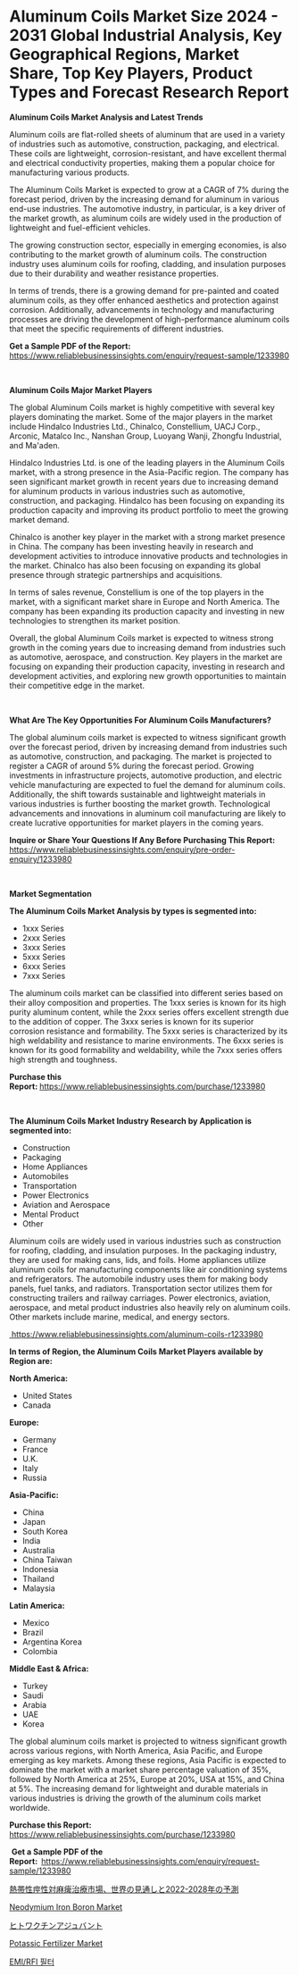 <p><h1>Aluminum Coils Market Size 2024 - 2031 Global Industrial Analysis, Key Geographical Regions, Market Share, Top Key Players, Product Types and Forecast Research Report</h1></p><p><strong>Aluminum Coils Market Analysis and Latest Trends</strong></p>
<p><p>Aluminum coils are flat-rolled sheets of aluminum that are used in a variety of industries such as automotive, construction, packaging, and electrical. These coils are lightweight, corrosion-resistant, and have excellent thermal and electrical conductivity properties, making them a popular choice for manufacturing various products.</p><p>The Aluminum Coils Market is expected to grow at a CAGR of 7% during the forecast period, driven by the increasing demand for aluminum in various end-use industries. The automotive industry, in particular, is a key driver of the market growth, as aluminum coils are widely used in the production of lightweight and fuel-efficient vehicles.</p><p>The growing construction sector, especially in emerging economies, is also contributing to the market growth of aluminum coils. The construction industry uses aluminum coils for roofing, cladding, and insulation purposes due to their durability and weather resistance properties.</p><p>In terms of trends, there is a growing demand for pre-painted and coated aluminum coils, as they offer enhanced aesthetics and protection against corrosion. Additionally, advancements in technology and manufacturing processes are driving the development of high-performance aluminum coils that meet the specific requirements of different industries.</p></p>
<p><strong>Get a Sample PDF of the Report:&nbsp;</strong> <a href="https://www.reliablebusinessinsights.com/enquiry/request-sample/1233980">https://www.reliablebusinessinsights.com/enquiry/request-sample/1233980</a></p>
<p>&nbsp;</p>
<p><strong>Aluminum Coils Major Market Players</strong></p>
<p><p>The global Aluminum Coils market is highly competitive with several key players dominating the market. Some of the major players in the market include Hindalco Industries Ltd., Chinalco, Constellium, UACJ Corp., Arconic, Matalco Inc., Nanshan Group, Luoyang Wanji, Zhongfu Industrial, and Ma'aden.</p><p>Hindalco Industries Ltd. is one of the leading players in the Aluminum Coils market, with a strong presence in the Asia-Pacific region. The company has seen significant market growth in recent years due to increasing demand for aluminum products in various industries such as automotive, construction, and packaging. Hindalco has been focusing on expanding its production capacity and improving its product portfolio to meet the growing market demand.</p><p>Chinalco is another key player in the market with a strong market presence in China. The company has been investing heavily in research and development activities to introduce innovative products and technologies in the market. Chinalco has also been focusing on expanding its global presence through strategic partnerships and acquisitions.</p><p>In terms of sales revenue, Constellium is one of the top players in the market, with a significant market share in Europe and North America. The company has been expanding its production capacity and investing in new technologies to strengthen its market position.</p><p>Overall, the global Aluminum Coils market is expected to witness strong growth in the coming years due to increasing demand from industries such as automotive, aerospace, and construction. Key players in the market are focusing on expanding their production capacity, investing in research and development activities, and exploring new growth opportunities to maintain their competitive edge in the market.</p></p>
<p>&nbsp;</p>
<p><strong>What Are The Key Opportunities For Aluminum Coils Manufacturers?</strong></p>
<p><p>The global aluminum coils market is expected to witness significant growth over the forecast period, driven by increasing demand from industries such as automotive, construction, and packaging. The market is projected to register a CAGR of around 5% during the forecast period. Growing investments in infrastructure projects, automotive production, and electric vehicle manufacturing are expected to fuel the demand for aluminum coils. Additionally, the shift towards sustainable and lightweight materials in various industries is further boosting the market growth. Technological advancements and innovations in aluminum coil manufacturing are likely to create lucrative opportunities for market players in the coming years.</p></p>
<p><strong>Inquire or Share Your Questions If Any Before Purchasing This Report:</strong> <a href="https://www.reliablebusinessinsights.com/enquiry/pre-order-enquiry/1233980">https://www.reliablebusinessinsights.com/enquiry/pre-order-enquiry/1233980</a></p>
<p>&nbsp;</p>
<p><strong>Market Segmentation</strong></p>
<p><strong>The Aluminum Coils Market Analysis by types is segmented into:</strong></p>
<p><ul><li>1xxx Series</li><li>2xxx Series</li><li>3xxx Series</li><li>5xxx Series</li><li>6xxx Series</li><li>7xxx Series</li></ul></p>
<p><p>The aluminum coils market can be classified into different series based on their alloy composition and properties. The 1xxx series is known for its high purity aluminum content, while the 2xxx series offers excellent strength due to the addition of copper. The 3xxx series is known for its superior corrosion resistance and formability. The 5xxx series is characterized by its high weldability and resistance to marine environments. The 6xxx series is known for its good formability and weldability, while the 7xxx series offers high strength and toughness.</p></p>
<p><strong>Purchase this Report:&nbsp;</strong><a href="https://www.reliablebusinessinsights.com/purchase/1233980">https://www.reliablebusinessinsights.com/purchase/1233980</a></p>
<p>&nbsp;</p>
<p><strong>The Aluminum Coils Market Industry Research by Application is segmented into:</strong></p>
<p><ul><li>Construction</li><li>Packaging</li><li>Home Appliances</li><li>Automobiles</li><li>Transportation</li><li>Power Electronics</li><li>Aviation and Aerospace</li><li>Mental Product</li><li>Other</li></ul></p>
<p><p>Aluminum coils are widely used in various industries such as construction for roofing, cladding, and insulation purposes. In the packaging industry, they are used for making cans, lids, and foils. Home appliances utilize aluminum coils for manufacturing components like air conditioning systems and refrigerators. The automobile industry uses them for making body panels, fuel tanks, and radiators. Transportation sector utilizes them for constructing trailers and railway carriages. Power electronics, aviation, aerospace, and metal product industries also heavily rely on aluminum coils. Other markets include marine, medical, and energy sectors.</p></p>
<p><a href="https://www.reliablebusinessinsights.com/aluminum-coils-r1233980">&nbsp;https://www.reliablebusinessinsights.com/aluminum-coils-r1233980</a></p>
<p><strong>In terms of Region, the Aluminum Coils Market Players available by Region are:</strong></p>
<p>
    <p> <strong> North America: </strong>
        <ul>
            <li>United States</li>
            <li>Canada</li>
        </ul>
        </p> 
    <p> <strong> Europe: </strong>
        <ul>
            <li>Germany</li>
            <li>France</li>
            <li>U.K.</li>
            <li>Italy</li>
            <li>Russia</li>
        </ul>
        </p> 
    <p> <strong> Asia-Pacific: </strong>
        <ul>
            <li>China</li>
            <li>Japan</li>
            <li>South Korea</li>
            <li>India</li>
            <li>Australia</li>
            <li>China Taiwan</li>
            <li>Indonesia</li>
            <li>Thailand</li>
            <li>Malaysia</li>
        </ul>
        </p> 
    <p> <strong> Latin America: </strong>
        <ul>
            <li>Mexico</li>
            <li>Brazil</li>
            <li>Argentina Korea</li>
            <li>Colombia</li>
        </ul>
        </p> 
    <p> <strong> Middle East & Africa: </strong>
        <ul>
            <li>Turkey</li>
            <li>Saudi</li>
            <li>Arabia</li>
            <li>UAE</li>
            <li>Korea</li>
        </ul>
    </p>
    </p>
<p><p>The global aluminum coils market is projected to witness significant growth across various regions, with North America, Asia Pacific, and Europe emerging as key markets. Among these regions, Asia Pacific is expected to dominate the market with a market share percentage valuation of 35%, followed by North America at 25%, Europe at 20%, USA at 15%, and China at 5%. The increasing demand for lightweight and durable materials in various industries is driving the growth of the aluminum coils market worldwide.</p></p>
<p><strong>Purchase this Report: </strong><a href="https://www.reliablebusinessinsights.com/purchase/1233980">https://www.reliablebusinessinsights.com/purchase/1233980</a></p>
<p>&nbsp;<strong>Get a Sample PDF of the Report:&nbsp;&nbsp;</strong><a href="https://www.reliablebusinessinsights.com/enquiry/request-sample/1233980">https://www.reliablebusinessinsights.com/enquiry/request-sample/1233980</a></p>
<p><strong></strong></p>
<p><p><a href="https://medium.com/@smithmargaret44/%E7%86%B1%E5%B8%AF%E7%97%99%E6%94%A3%E6%80%A7%E5%AF%BE%E9%BA%BB%E7%97%BA%E6%B2%BB%E7%99%82%E5%B8%82%E5%A0%B4-%E3%82%B0%E3%83%AD%E3%83%BC%E3%83%90%E3%83%AB%E5%B1%95%E6%9C%9B%E3%81%A82022%E5%B9%B4%E3%81%8B%E3%82%892028%E5%B9%B4%E3%81%BE%E3%81%A7%E3%81%AE%E4%BA%88%E6%B8%AC%E5%B8%82%E5%A0%B4-%E6%96%B0%E8%88%88%E3%83%88%E3%83%AC%E3%83%B3%E3%83%89%E3%81%A82024%E5%B9%B4%E3%81%8B%E3%82%892031%E5%B9%B4%E3%81%BE%E3%81%A7%E3%81%AE%E5%B0%86%E6%9D%A5%E3%81%AE%E8%A6%8B%E9%80%9A%E3%81%97-6d575f972807">熱帯性痙性対麻痺治療市場、世界の見通しと2022-2028年の予測</a></p><p><a href="https://github.com/alexxisgm/Market-Research-Report-List-1/blob/main/neodymium-iron-boron-market.md">Neodymium Iron Boron Market</a></p><p><a href="https://github.com/schmahlson/Market-Research-Report-List-2/blob/main/1770619134439.md">ヒトワクチンアジュバント</a></p><p><a href="https://github.com/HenrietteMills1/Market-Research-Report-List-1/blob/main/potassic-fertilizer-market.md">Potassic Fertilizer Market</a></p><p><a href="https://medium.com/@jerrodhilll/%EA%B8%80%EB%A1%9C%EB%B2%8C-emi-rfi-%ED%95%84%ED%84%B0-%EC%8B%9C%EC%9E%A5-%EA%B8%B0%ED%9A%8C-%EB%B0%8F-2024%EB%85%84%EB%B6%80%ED%84%B0-2031%EB%85%84%EA%B9%8C%EC%A7%80%EC%9D%98-%EA%B8%B0%EA%B0%84%EC%97%90-%EB%8C%80%ED%95%9C-%EC%98%88%EC%B8%A1-b93080862faa">EMI/RFI 필터</a></p></p>